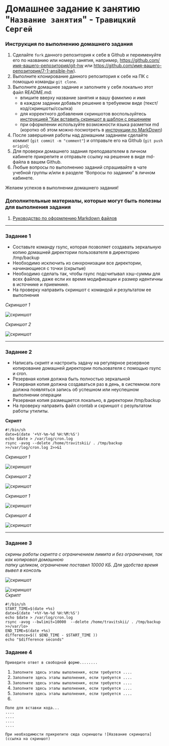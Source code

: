 # Домашнее задание к занятию "`Название занятия`" - `Травицкий Сергей`


### Инструкция по выполнению домашнего задания

   1. Сделайте `fork` данного репозитория к себе в Github и переименуйте его по названию или номеру занятия, например, https://github.com/имя-вашего-репозитория/git-hw или  https://github.com/имя-вашего-репозитория/7-1-ansible-hw).
   2. Выполните клонирование данного репозитория к себе на ПК с помощью команды `git clone`.
   3. Выполните домашнее задание и заполните у себя локально этот файл README.md:
      - впишите вверху название занятия и вашу фамилию и имя
      - в каждом задании добавьте решение в требуемом виде (текст/код/скриншоты/ссылка)
      - для корректного добавления скриншотов воспользуйтесь [инструкцией "Как вставить скриншот в шаблон с решением](https://github.com/netology-code/sys-pattern-homework/blob/main/screen-instruction.md)
      - при оформлении используйте возможности языка разметки md (коротко об этом можно посмотреть в [инструкции  по MarkDown](https://github.com/netology-code/sys-pattern-homework/blob/main/md-instruction.md))
   4. После завершения работы над домашним заданием сделайте коммит (`git commit -m "comment"`) и отправьте его на Github (`git push origin`);
   5. Для проверки домашнего задания преподавателем в личном кабинете прикрепите и отправьте ссылку на решение в виде md-файла в вашем Github.
   6. Любые вопросы по выполнению заданий спрашивайте в чате учебной группы и/или в разделе “Вопросы по заданию” в личном кабинете.
   
Желаем успехов в выполнении домашнего задания!
   
### Дополнительные материалы, которые могут быть полезны для выполнения задания

1. [Руководство по оформлению Markdown файлов](https://gist.github.com/Jekins/2bf2d0638163f1294637#Code)

---

### Задание 1

 - Составьте команду rsync, которая позволяет создавать зеркальную копию домашней директории пользователя в директорию /tmp/backup
 - Необходимо исключить из синхронизации все директории, начинающиеся с точки (скрытые)
 - Необходимо сделать так, чтобы rsync подсчитывал хэш-суммы для всех файлов, даже если их время модификации и размер идентичны в источнике и приемнике.
 - На проверку направить скриншот с командой и результатом ее выполнения

*Скриншот 1*  

![скриншот](https://github.com/travickiy67/Backup/blob/main/img/1.1.png)

*Скриншот 2*  

![скриншот](https://github.com/travickiy67/Backup/blob/main/img/1.2.png)


---

### Задание 2

 - Написать скрипт и настроить задачу на регулярное резервное копирование домашней директории пользователя с помощью rsync и cron.
 - Резервная копия должна быть полностью зеркальной
 - Резервная копия должна создаваться раз в день, в системном логе должна появляться запись об успешном или неуспешном выполнении операции
 - Резервная копия размещается локально, в директории /tmp/backup
 - На проверку направить файл crontab и скриншот с результатом работы утилиты.

**Скрипт**
```
#!/bin/sh
date=$(date '+%Y-%m-%d %H:%M:%S')
echo $date > /var/log/cron.log
rsync -avog --delete /home/travitskii/ . /tmp/backup >>/var/log/cron.log 2>>&1

```
*Скриншот 1*  

![скриншот](https://github.com/travickiy67/Backup/blob/main/img/2.1.png)  

*Скриншот 2*  

![скриншот](https://github.com/travickiy67/Backup/blob/main/img/2.2.png)  

*Скриншот 1*  

![скриншот](https://github.com/travickiy67/Backup/blob/main/img/2.3.png)  

*Скриншот 4*  

![скриншот](https://github.com/travickiy67/Backup/blob/main/img/2.4.png)  

---

### Задание 3

*скрины работы скрипта с ограничением лимита и без ограничения, так как копировал домашнюю*  
*папку целиком, ограничение поставил 10000 КБ. Для удобства время вывел в консоль*  

![скриншот](https://github.com/travickiy67/Backup/blob/main/img/3.1.png)  

![скриншот](https://github.com/travickiy67/Backup/blob/main/img/3.2.png)  
*Скрипт*  
```
#!/bin/sh
START_TIME=$(date +%s)
date=$(date '+%Y-%m-%d %H:%M:%S')
echo $date > /var/log/cron.log
rsync -avog --bwlimit=10000  --delete /home/travitskii/ . /tmp/backup >>/var/lo>
END_TIME=$(date +%s)
difference=$(( $END_TIME - $START_TIME ))
echo "$difference seconds"

```
### Задание 4

`Приведите ответ в свободной форме........`

1. `Заполните здесь этапы выполнения, если требуется ....`
2. `Заполните здесь этапы выполнения, если требуется ....`
3. `Заполните здесь этапы выполнения, если требуется ....`
4. `Заполните здесь этапы выполнения, если требуется ....`
5. `Заполните здесь этапы выполнения, если требуется ....`
6. 

```
Поле для вставки кода...
....
....
....
....
```

`При необходимости прикрепитe сюда скриншоты
![Название скриншота](ссылка на скриншот)`
